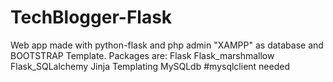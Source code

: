 # TechBlogger-Flask

Web app made with python-flask and php admin "XAMPP" as database and BOOTSTRAP Template.
Packages are:
Flask
Flask_marshmallow
Flask_SQLalchemy
Jinja Templating
MySQLdb
#mysqlclient needed
